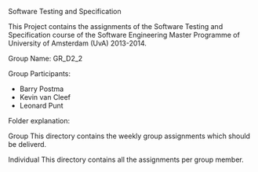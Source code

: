 Software Testing and Specification 

This Project contains the assignments of the Software Testing and Specification course of the Software Engineering Master Programme of University of Amsterdam (UvA) 2013-2014.

Group Name: GR_D2_2

Group Participants:
- Barry Postma
- Kevin van Cleef
- Leonard Punt

Folder explanation:

Group 		This directory contains the weekly group assignments which should be deliverd.

Individual 	This directory contains all the assignments per group member.

